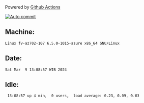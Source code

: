 Powered by [Github Actions](https://github.com/features/actions)

[![Auto commit](https://github.com/hiage/workstation/workflows/Auto%20commit/badge.svg)](https://github.com/hiage/workstation/actions?query=workflow%3A%22Auto+commit%22)

## Machine:
```
Linux fv-az702-107 6.5.0-1015-azure x86_64 GNU/Linux
```
## Date:
```
Sat Mar  9 13:08:57 WIB 2024
```
## Idle:
```
 13:08:57 up 4 min,  0 users,  load average: 0.23, 0.09, 0.03
```
